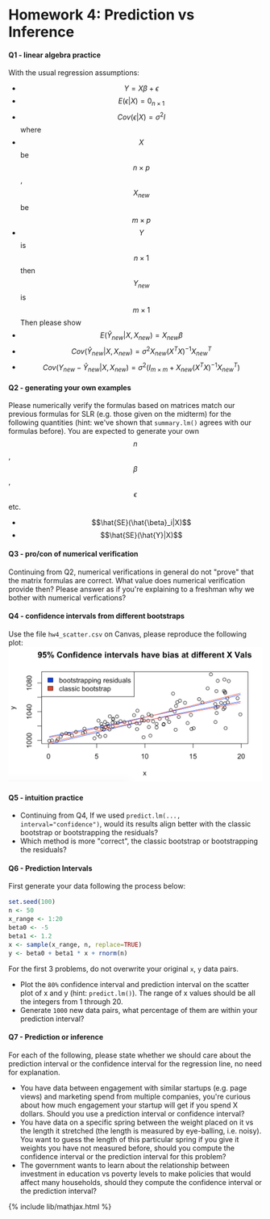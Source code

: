 # Homework 4: Prediction vs Inference

#### Q1 - linear algebra practice
With the usual regression assumptions:
- $$Y=X\beta + \epsilon$$
- $$E(\epsilon|X) = 0_{n \times 1}$$
- $$Cov(\epsilon|X) = \sigma^2 I$$
where
- $$X$$ be $$n\times p$$, $$X_{new}$$ be $$m \times p$$
- $$Y$$ is $$n\times 1$$ then $$Y_{new}$$ is $$m \times 1$$
Then please show
- $$E(\hat{Y}_{new}|X, X_{new}) = X_{new}\beta$$
- $$Cov(\hat{Y}_{new}|X, X_{new}) = \sigma^2 X_{new} (X^TX)^{-1}X_{new}^T$$
- $$Cov(Y_{new} - \hat{Y}_{new}|X, X_{new}) = \sigma^2 (I_{m\times m} + X_{new} (X^TX)^{-1}X_{new}^T)$$


#### Q2 - generating your own examples
Please numerically verify the formulas based on matrices match our previous formulas for SLR (e.g. those given on the midterm) for the following quantities (hint: we've shown that `summary.lm()` agrees with our formulas before). You are expected to generate your own $$n$$, $$\beta$$, $$\epsilon$$ etc.
- $$\hat{SE}(\hat{\beta}_i|X)$$
- $$\hat{SE}(\hat{Y}|X)$$

#### Q3 - pro/con of numerical verification
Continuing from Q2, numerical verifications in general do not "prove" that the matrix formulas are correct.
What value does numerical verification provide then? Please answer as if you're explaining to a freshman why we bother with numerical verfications?

#### Q4 - confidence intervals from different bootstraps
Use the file `hw4_scatter.csv` on Canvas, please reproduce the following plot:
<img src="../images/hw4_conf_inter_boot.png" alt="conf_inter_boot" width='600'>

#### Q5 - intuition practice
- Continuing from Q4, If we used `predict.lm(..., interval="confidence")`, would its results align better with the classic bootstrap or bootstrapping the residuals?
- Which method is more "correct", the classic bootstrap or bootstrapping the residuals?

#### Q6 - Prediction Intervals
First generate your data following the process below:

```r
set.seed(100)
n <- 50
x_range <- 1:20
beta0 <- -5
beta1 <- 1.2
x <- sample(x_range, n, replace=TRUE)
y <- beta0 + beta1 * x + rnorm(n)
```
For the first 3 problems, do not overwrite your original `x`, `y` data pairs.
- Plot the `80%` confidence interval and prediction interval on the scatter plot of x and y (hint: `predict.lm()`). The range of x values should be all the integers from 1 through 20.
- Generate `1000` new data pairs, what percentage of them are within your prediction interval?


#### Q7 - Prediction or inference
For each of the following, please state whether we should care about the prediction interval or the confidence interval for the regression line, no need for explanation.
- You have data between engagement with similar startups (e.g. page views) and marketing spend from multiple companies, you're curious about how much engagement your startup will get if you spend X dollars. Should you use a prediction interval or confidence interval?
- You have data on a specific spring between the weight placed on it vs the length it stretched (the length is measured by eye-balling, i.e. noisy). You want to guess the length of this particular spring if you give it weights you have not measured before, should you compute the confidence interval or the prediction interval for this problem?
- The government wants to learn about the relationship between investment in education vs poverty levels to make policies that would affect many households, should they compute the confidence interval or the prediction interval?


{% include lib/mathjax.html %}
